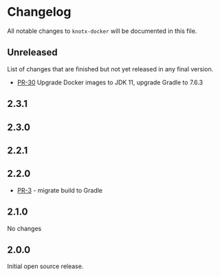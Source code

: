 # Changelog
All notable changes to `knotx-docker` will be documented in this file.

## Unreleased
List of changes that are finished but not yet released in any final version.
- [PR-30](https://github.com/Knotx/knotx-docker/pull/30) Upgrade Docker images to JDK 11, upgrade Gradle to 7.6.3
         
## 2.3.1
                
## 2.3.0
                
## 2.2.1
                
## 2.2.0
- [PR-3](https://github.com/Knotx/knotx-docker/pull/3) - migrate build to Gradle

## 2.1.0
No changes

## 2.0.0
Initial open source release.
